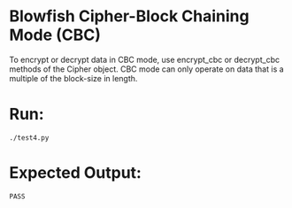 # Blowfish Cipher-Block Chaining Mode (CBC)

To encrypt or decrypt data in CBC mode, use encrypt_cbc or decrypt_cbc methods of the Cipher object. CBC mode can only operate on data that is a multiple of the block-size in length.

# Run:

`./test4.py`

# Expected Output:


```
PASS
```

